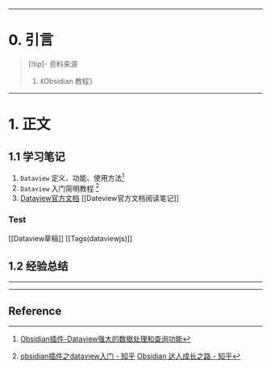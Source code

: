 ```table-of-contents
```
---
# 0. 引言
> [!tip]- 资料来源
> 1. 《Obsidian 教程》

----
# 1. 正文
## 1.1 学习笔记 
1. `Dataview` 定义、功能、使用方法[^1]
2. `Dataview` 入门简明教程 [^2]
3. [Dataview官方文档](https://blacksmithgu.github.io/obsidian-dataview/) [[Dateview官方文档阅读笔记]]
### Test 
[[Dataview草稿]]
[[Tags(dataviewjs)]]


## 1.2 经验总结 



---
---
## Reference 



[^1]: [Obsidian插件-Dataview强大的数据处理和查询功能](https://mp.weixin.qq.com/s/zKtmNmuOdv6KP3QLX_OTtw)

[^2]: [obsidian插件之dataview入门 - 知乎](https://zhuanlan.zhihu.com/p/409253101)
	[Obsidian 达人成长之路 - 知乎](https://www.zhihu.com/column/c_1776563728286670848)
